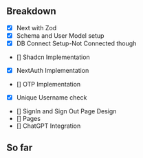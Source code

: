 ## Breakdown 

- [x] Next with Zod
- [x] Schema and User Model setup
- [x] DB Connect Setup-Not Connected though
- [] Shadcn Implementation
- [x] NextAuth Implementation
- [] OTP Implementation
- [x] Unique Username check
- [] SignIn and Sign Out Page Design
- [] Pages
- [] ChatGPT Integration
## So far